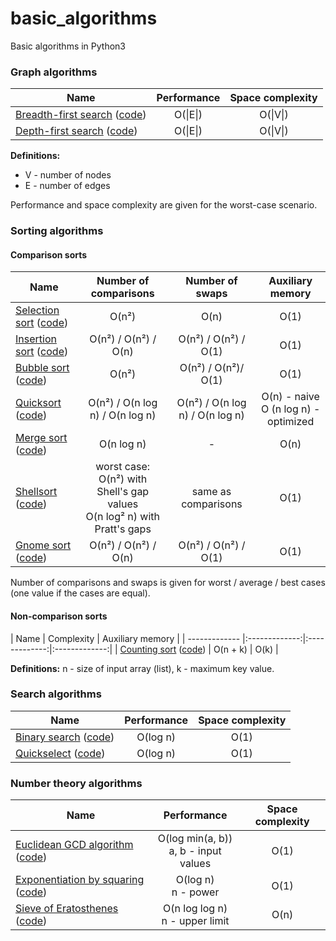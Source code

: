 basic_algorithms
================

Basic algorithms in Python3


### Graph algorithms
| Name        | Performance | Space complexity |
| ------------- |:-------------:|:-------------:|
| [Breadth-first search](http://en.wikipedia.org/wiki/Breadth-first_search) ([code](./basic_algorithms/graph/bfs.py)) | O(&#124;E&#124;) | O(&#124;V&#124;) |
| [Depth-first search](http://en.wikipedia.org/wiki/Depth-first_search) ([code](./basic_algorithms/graph/dfs.py)) | O(&#124;E&#124;) | O(&#124;V&#124;) |

**Definitions:**
* V - number of nodes
* E - number of edges

Performance and space complexity are given for the worst-case scenario.


### Sorting algorithms
#### Comparison sorts
| Name        | Number of comparisons | Number of swaps | Auxiliary memory |
| ------------- |:-------------:|:-------------:|:-------------:|
| [Selection sort](http://en.wikipedia.org/wiki/Selection_sort) ([code](./basic_algorithms/sorting/selection_sort.py)) | O(n²) | O(n) | O(1) |
| [Insertion sort](http://en.wikipedia.org/wiki/Insertion_sort) ([code](./basic_algorithms/sorting/insertion_sort.py)) | O(n²) / O(n²) / O(n) | O(n²) / O(n²) / O(1) | O(1) |
| [Bubble sort](http://en.wikipedia.org/wiki/Bubble_sort) ([code](./basic_algorithms/sorting/bubble_sort.py)) | O(n²) | O(n²) / O(n²)/ O(1) | O(1) |
| [Quicksort](http://en.wikipedia.org/wiki/Quicksort) ([code](./basic_algorithms/sorting/quicksort.py)) | O(n²) / O(n log n) / O(n log n) | O(n²) / O(n log n) / O(n log n) | O(n) - naive <br/> O (n log n) - optimized |
| [Merge sort](http://en.wikipedia.org/wiki/Merge_sort) ([code](./basic_algorithms/sorting/merge_sort.py)) | O(n log n) | - | O(n) |
| [Shellsort](http://en.wikipedia.org/wiki/Shellsort) ([code](./basic_algorithms/sorting/shellsort.py)) | worst case: <br/> O(n²) with Shell's gap values <br/> O(n log² n) with Pratt's gaps | same as comparisons | O(1) |
| [Gnome sort](http://en.wikipedia.org/wiki/Gnome_sort) ([code](./basic_algorithms/sorting/gnome_sort.py)) | O(n²) / O(n²) / O(n) | O(n²) / O(n²) / O(1) | O(1) |

Number of comparisons and swaps is given for worst / average / best cases (one value if the cases are equal).

#### Non-comparison sorts
| Name        | Complexity | Auxiliary memory |
| ------------- |:-------------:|:-------------:|:-------------:|
| [Counting sort](http://en.wikipedia.org/wiki/Counting_sort) ([code](./basic_algorithms/sorting/counting_sort.py)) | O(n + k) | O(k) |


**Definitions:**
n - size of input array (list), k - maximum key value.


### Search algorithms
| Name        | Performance | Space complexity |
| ------------- |:-------------:|:-------------:|
| [Binary search](http://en.wikipedia.org/wiki/Binary_search) ([code](./basic_algorithms/searching/binary_search.py)) | O(log n) | O(1) |
| [Quickselect](http://en.wikipedia.org/wiki/Selection_algorithm) ([code](./basic_algorithms/searching/quickselect.py)) | O(log n) | O(1) |


### Number theory algorithms
| Name        | Performance | Space complexity |
| ------------- |:-------------:|:-------------:|
| [Euclidean GCD algorithm](http://en.wikipedia.org/wiki/Euclidean_algorithm) ([code](./basic_algorithms/number_theory/gcd.py)) | O(log min(a, b)) <br/> a, b - input values | O(1) |
| [Exponentiation by squaring](http://en.wikipedia.org/wiki/Exponentiation_by_squaring) ([code](./basic_algorithms/number_theory/exp_by_squaring.py)) | O(log n) <br/> n - power | O(1) |
| [Sieve of Eratosthenes](http://en.wikipedia.org/wiki/Sieve_of_Eratosthenes) ([code](./basic_algorithms/number_theory/sieve_of_eratosthenes.py)) | O(n log log n) <br/> n - upper limit | O(n) |

